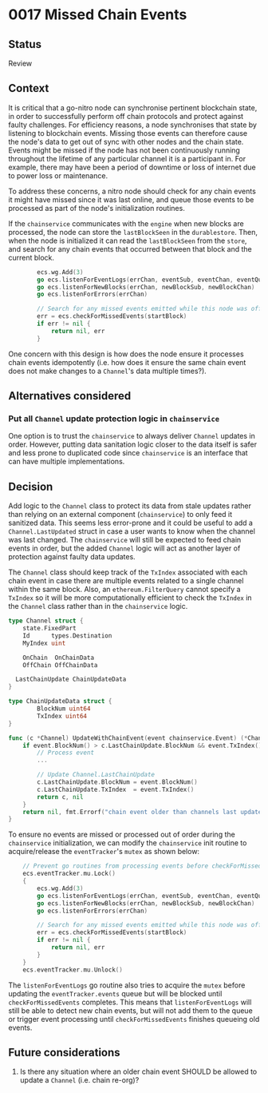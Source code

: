 # 0017 Missed Chain Events

## Status

Review

## Context

It is critical that a go-nitro node can synchronise pertinent blockchain state, in order to successfully perform off chain protocols and protect against faulty challenges. For efficiency reasons, a node synchronises that state by listening to blockchain events. Missing those events can therefore cause the node's data to get out of sync with other nodes and the chain state. Events might be missed if the node has not been continuously running throughout the lifetime of any particular channel it is a participant in. For example, there may have been a period of downtime or loss of internet due to power loss or maintenance.

To address these concerns, a nitro node should check for any chain events it might have missed since it was last online, and queue those events to be processed as part of the node's initialization routines.

If the `chainservice` communicates with the `engine` when new blocks are processed, the node can store the `lastBlockSeen` in the `durablestore`. Then, when the node is initialized it can read the `lastBlockSeen` from the `store`, and search for any chain events that occurred between that block and the current block.

```go
		ecs.wg.Add(3)
		go ecs.listenForEventLogs(errChan, eventSub, eventChan, eventQuery)
		go ecs.listenForNewBlocks(errChan, newBlockSub, newBlockChan)
		go ecs.listenForErrors(errChan)

		// Search for any missed events emitted while this node was offline
		err = ecs.checkForMissedEvents(startBlock)
		if err != nil {
			return nil, err
		}
```

One concern with this design is how does the node ensure it processes chain events idempotently (i.e. how does it ensure the same chain event does not make changes to a `Channel`'s data multiple times?).

## Alternatives considered

### Put all `Channel` update protection logic in `chainservice`

One option is to trust the `chainservice` to always deliver `Channel` updates in order. However, putting data sanitation logic closer to the data itself is safer and less prone to duplicated code since `chainservice` is an interface that can have multiple implementations.

## Decision

Add logic to the `Channel` class to protect its data from stale updates rather than relying on an external component (`chainservice`) to only feed it sanitized data. This seems less error-prone and it could be useful to add a `Channel.LastUpdated` struct in case a user wants to know when the channel was last changed. The `chainservice` will still be expected to feed chain events in order, but the added `Channel` logic will act as another layer of protection against faulty data updates.

The `Channel` class should keep track of the `TxIndex` associated with each chain event in case there are multiple events related to a single channel within the same block. Also, an `ethereum.FilterQuery` cannot specify a `TxIndex` so it will be more computationally efficient to check the `TxIndex` in the `Channel` class rather than in the `chainservice` logic.

```go
type Channel struct {
	state.FixedPart
	Id      types.Destination
	MyIndex uint

	OnChain  OnChainData
	OffChain OffChainData

  LastChainUpdate ChainUpdateData
}

type ChainUpdateData struct {
        BlockNum uint64
        TxIndex uint64
}

func (c *Channel) UpdateWithChainEvent(event chainservice.Event) (*Channel, error) {
	if event.BlockNum() > c.LastChainUpdate.BlockNum && event.TxIndex() > c.LastChainUpdate.TxIndex {
		// Process event
		...

		// Update Channel.LastChainUpdate
		c.LastChainUpdate.BlockNum = event.BlockNum()
		c.LastChainUpdate.TxIndex  = event.TxIndex()
		return c, nil
	}
	return nil, fmt.Errorf("chain event older than channels last update")
}
```

To ensure no events are missed or processed out of order during the `chainservice` initialization, we can modify the `chainservice` init routine to acquire/release the `eventTracker`'s `mutex` as shown below:

```go
	// Prevent go routines from processing events before checkForMissedEvents completes
	ecs.eventTracker.mu.Lock()
	{
		ecs.wg.Add(3)
		go ecs.listenForEventLogs(errChan, eventSub, eventChan, eventQuery)
		go ecs.listenForNewBlocks(errChan, newBlockSub, newBlockChan)
		go ecs.listenForErrors(errChan)

		// Search for any missed events emitted while this node was offline
		err = ecs.checkForMissedEvents(startBlock)
		if err != nil {
			return nil, err
		}
	}
	ecs.eventTracker.mu.Unlock()
```

The `listenForEventLogs` go routine also tries to acquire the `mutex` before updating the `eventTracker.events` queue but will be blocked until `checkForMissedEvents` completes. This means that `listenForEventLogs` will still be able to detect new chain events, but will not add them to the queue or trigger event processing until `checkForMissedEvents` finishes queueing old events.

## Future considerations

1. Is there any situation where an older chain event SHOULD be allowed to update a `Channel` (i.e. chain re-org)?
